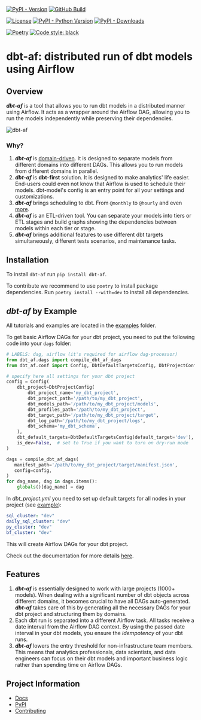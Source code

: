 [![PyPI - Version](https://img.shields.io/pypi/v/dbt-af)](https://pypi.org/project/dbt-af/)
[![GitHub Build](https://github.com/Toloka/dbt-af/workflows/Tests/badge.svg)](https://github.com/Toloka/dbt-af/actions)

[![License](https://img.shields.io/:license-Apache%202-blue.svg)](https://www.apache.org/licenses/LICENSE-2.0.txt)
[![PyPI - Python Version](https://img.shields.io/pypi/pyversions/dbt-af.svg)](https://pypi.org/project/dbt-af/)
[![PyPI - Downloads](https://img.shields.io/pepy/dt/dbt-af)](https://pypi.org/project/dbt-af/)

[![Poetry](https://img.shields.io/endpoint?url=https://python-poetry.org/badge/v0.json)](https://python-poetry.org/)
[![Code style: black](https://img.shields.io/badge/code%20style-black-000000.svg)](https://github.com/psf/black)

# dbt-af: distributed run of dbt models using Airflow

## Overview

**_dbt-af_** is a tool that allows you to run dbt models in a distributed manner using Airflow.
It acts as a wrapper around the Airflow DAG,
allowing you to run the models independently while preserving their dependencies.

![dbt-af](docs/static/airflow_dag_layout.png)

### Why?

1. **_dbt-af_** is [domain-driven](https://www.datamesh-architecture.com/#what-is-data-mesh).
   It is designed to separate models from different domains into different DAGs.
   This allows you to run models from different domains in parallel.
2. **_dbt-af_** is **dbt-first** solution.
   It is designed to make analytics' life easier.
   End-users could even not know that Airflow is used to schedule their models.
   dbt-model's config is an entry point for all your settings and customizations.
3. **_dbt-af_** brings scheduling to dbt. From `@monthly` to `@hourly` and even [more](examples/manual_scheduling.md).
4. **_dbt-af_** is an ETL-driven tool.
   You can separate your models into tiers or ETL stages
   and build graphs showing the dependencies between models within each tier or stage.
5. **_dbt-af_** brings additional features to use different dbt targets simultaneously, different tests scenarios, and
   maintenance tasks.

## Installation

To install `dbt-af` run `pip install dbt-af`.

To contribute we recommend to use `poetry` to install package dependencies. Run `poetry install --with=dev` to install
all dependencies.

## _dbt-af_ by Example

All tutorials and examples are located in the [examples](examples/README.md) folder.

To get basic Airflow DAGs for your dbt project, you need to put the following code into your `dags` folder:

```python
# LABELS: dag, airflow (it's required for airflow dag-processor)
from dbt_af.dags import compile_dbt_af_dags
from dbt_af.conf import Config, DbtDefaultTargetsConfig, DbtProjectConfig

# specify here all settings for your dbt project
config = Config(
    dbt_project=DbtProjectConfig(
        dbt_project_name='my_dbt_project',
        dbt_project_path='/path/to/my_dbt_project',
        dbt_models_path='/path/to/my_dbt_project/models',
        dbt_profiles_path='/path/to/my_dbt_project',
        dbt_target_path='/path/to/my_dbt_project/target',
        dbt_log_path='/path/to/my_dbt_project/logs',
        dbt_schema='my_dbt_schema',
    ),
    dbt_default_targets=DbtDefaultTargetsConfig(default_target='dev'),
    is_dev=False,  # set to True if you want to turn on dry-run mode
)

dags = compile_dbt_af_dags(
   manifest_path='/path/to/my_dbt_project/target/manifest.json', 
   config=config,
)
for dag_name, dag in dags.items():
    globals()[dag_name] = dag
```

In _dbt_project.yml_ you need to set up default targets for all nodes in your project
(see [example](examples/dags/dbt_project.yml)):

```yaml
sql_cluster: "dev"
daily_sql_cluster: "dev"
py_cluster: "dev"
bf_cluster: "dev"
```

This will create Airflow DAGs for your dbt project.

Check out the documentation for more details [here](docs/docs.md).

## Features

1. **_dbt-af_** is essentially designed to work with large projects (1000+ models).
   When dealing with a significant number of dbt objects across different domains,
   it becomes crucial to have all DAGs auto-generated.
   **_dbt-af_** takes care of this by generating all the necessary DAGs for your dbt project and structuring them by
   domains.
2. Each dbt run is separated into a different Airflow task. All tasks receive a date interval from the Airflow DAG
   context. By using the passed date interval in your dbt models, you ensure the *idempotency* of your dbt runs.
3. _**dbt-af**_ lowers the entry threshold for non-infrastructure team members.
   This means that analytics professionals, data scientists,
   and data engineers can focus on their dbt models and important business logic
   rather than spending time on Airflow DAGs.

## Project Information

- [Docs](docs/docs.md)
- [PyPI](https://pypi.org/project/dbt-af/)
- [Contributing](CONTRIBUTING.md)
